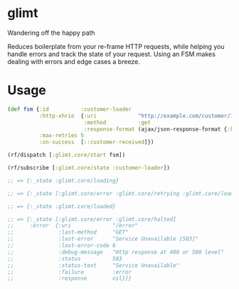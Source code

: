 # glimt
Wandering off the happy path

Reduces boilerplate from your re-frame HTTP requests, while helping you handle errors and track the state of your request. Using an FSM makes dealing with errors and edge cases a breeze.

# Usage

```clojure
(def fsm {:id          :customer-loader
          :http-xhrio  {:uri             "http://example.com/customer/123"
                        :method          :get
                        :response-format (ajax/json-response-format {:keywords? true})}
          :max-retries 5
          :on-success  [::customer-received]})

(rf/dispatch [:glimt.core/start fsm])

(rf/subscribe [:glimt.core/state :customer-loader])

;; => {:_state :glimt.core/loading}

;; => {:_state [:glimt.core/error :glimt.core/retrying :glimt.core/loading]}

;; => {:_state :glimt.core/loaded}

;; => {:_state [:glimt.core/error :glimt.core/halted] 
;;     :error  {:uri             "/error"
;;              :last-method     "GET"
;;              :last-error      "Service Unavailable [503]"
;;              :last-error-code 6
;;              :debug-message   "Http response at 400 or 500 level"
;;              :status          503
;;              :status-text     "Service Unavailable"
;;              :failure         :error
;;              :response        nil}]}
```
